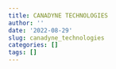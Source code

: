 ```yaml
---
title: CANADYNE TECHNOLOGIES
author: ''
date: '2022-08-29'
slug: canadyne_technologies
categories: []
tags: []
---
```

